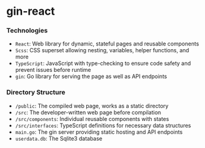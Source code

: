 # gin-react
### Technologies
- `React`: Web library for dynamic, stateful pages and reusable components
- `Scss`: CSS superset allowing nesting, variables, helper functions, and more
- `TypeScript`: JavaScript with type-checking to ensure code safety and prevent issues before runtime
- `gin`: Go library for serving the page as well as API endpoints

### Directory Structure
- `/public`: The compiled web page, works as a static directory
- `/src`: The developer-written web page before compilation
- `/src/components`: Individual reusable components with states
- `/src/interfaces`: TypeScript definitions for necessary data structures
- `main.go`: The gin server providing static hosting and API endpoints
- `userdata.db`: The Sqlite3 database
